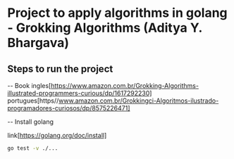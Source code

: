 # Project to apply algorithms in golang - Grokking Algorithms (Aditya Y. Bhargava)

## Steps to run the project

-- Book
    ingles[https://www.amazon.com.br/Grokking-Algorithms-illustrated-programmers-curious/dp/1617292230]
    portugues[https//www.amazon.com.br/Grokkingci-Algoritmos-ilustrado-programadores-curiosos/dp/8575226471]

-- Install golang 

link[https://golang.org/doc/install]

```bash
go test -v ./...
```

